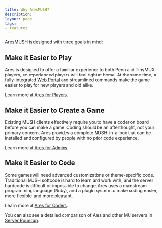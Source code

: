 ```yaml
---
title: Why AresMUSH?
description:
layout: page
tags: 
- features
---
```


AresMUSH is designed with three goals in mind:

## Make it Easier to Play

Ares is designed to offer a familiar experience to both Penn and TinyMUX players, so experienced players will feel right at home. At the same time, a fully-integrated [Web Portal](/web_portal) and streamlined commands make the game easier to play for new players and old alike.

Learn more at [Ares for Players](/features/ares-for-players).

## Make it Easier to Create a Game

Existing MUSH clients effectively require you to have a coder on board before you can make a game.  Coding should be an afterthought, not your primary concern. Ares provides a complete MUSH-in-a-box that can be installed and configured by people with no prior code experience.

Learn more at [Ares for Admins](/features/ares-for-admins).

## Make it Easier to Code

Some games will need advanced customizations or theme-specific code. Traditional MUSH softcode is hard to learn and work with, and the server hardcode is difficult or impossible to change. Ares uses a mainstream programming language (Ruby), and a plugin system to make coding easier, more flexible, and more pleasant.

Learn more at [Ares for Coders](/features/ares-for-coders).

You can also see a detailed comparison of Ares and other MU servers in [Server Roundup](/features/server-roundup).
